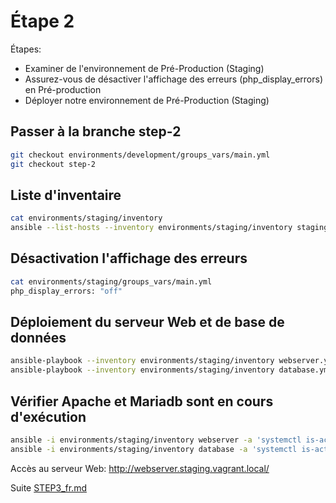 # Étape 2

Étapes:

* Examiner de l'environnement de Pré-Production (Staging)
* Assurez-vous de désactiver l'affichage des erreurs (php_display_errors) en Pré-production
* Déployer notre environnement de Pré-Production (Staging)

## Passer à la branche step-2

```bash
git checkout environments/development/groups_vars/main.yml
git checkout step-2
```

## Liste d'inventaire

```bash
cat environments/staging/inventory
ansible --list-hosts --inventory environments/staging/inventory staging
```
##  Désactivation l'affichage des erreurs

```bash
cat environments/staging/groups_vars/main.yml
php_display_errors: "off"
```

## Déploiement du serveur Web et de base de données

```bash
ansible-playbook --inventory environments/staging/inventory webserver.yml
ansible-playbook --inventory environments/staging/inventory database.yml
```

## Vérifier Apache et Mariadb sont en cours d'exécution

```bash
ansible -i environments/staging/inventory webserver -a 'systemctl is-active httpd'
ansible -i environments/staging/inventory database -a 'systemctl is-active mariadb'
```

Accès au serveur Web: http://webserver.staging.vagrant.local/

Suite [STEP3_fr.md](STEP3_fr.md)
